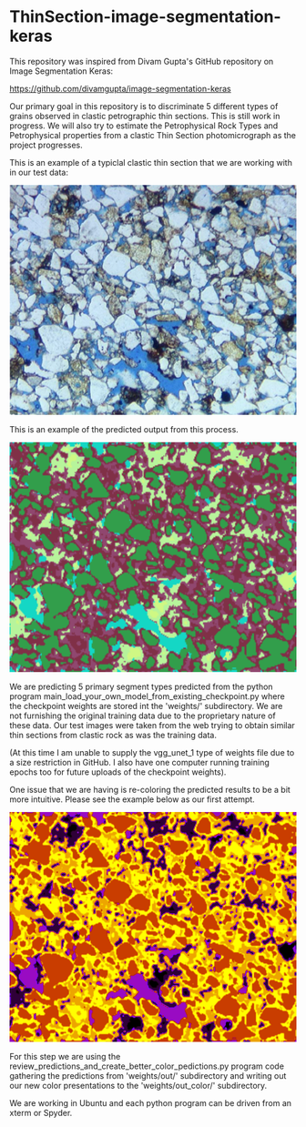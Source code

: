# ThinSection-image-segmentation-keras
This repository was inspired from Divam Gupta's GitHub repository on Image Segmentation Keras:

https://github.com/divamgupta/image-segmentation-keras

Our primary goal in this repository is to discriminate 5 different types of grains observed in clastic petrographic thin sections. This is still work in progress. We will also try to estimate the Petrophysical Rock Types and Petrophysical properties from a clastic Thin Section photomicrograph as the project progresses.

This is an example of a typiclal clastic thin section that we are working with in our test data:

![Image](5ts.png)

This is an example of the predicted output from this process. 

![Image](5predict.png)

We are predicting 5 primary segment types predicted from the python program main_load_your_own_model_from_existing_checkpoint.py where the checkpoint weights are stored int the 'weights/' subdirectory. We are not furnishing the original training data due to the proprietary nature of these data. Our test images were taken from the web trying to obtain similar thin sections from clastic rock as was the training data. 

(At this time I am unable to supply the vgg_unet_1 type of weights file due to a size restriction in GitHub. I also have one computer running training epochs too for future uploads of the checkpoint weights). 

One issue that we are having is re-coloring the predicted results to be a bit more intuitive. Please see the example below as our first attempt. 

![Image](5_recolor.png)

For this step we are using the review_predictions_and_create_better_color_pedictions.py program code gathering the predictions from 'weights/out/' subdirectory and writing out our new color presentations to the 'weights/out_color/' subdirectory. 

We are working in Ubuntu and each python program can be driven from an xterm or Spyder. 


